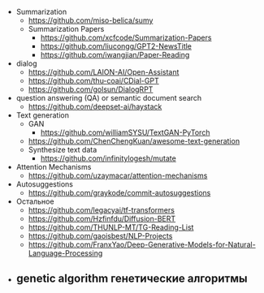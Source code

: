 - Summarization
	- https://github.com/miso-belica/sumy
	- Summarization Papers
		- https://github.com/xcfcode/Summarization-Papers
		- https://github.com/liucongg/GPT2-NewsTitle
		- https://github.com/iwangjian/Paper-Reading
- dialog
	- https://github.com/LAION-AI/Open-Assistant
	- https://github.com/thu-coai/CDial-GPT
	- https://github.com/golsun/DialogRPT
- question answering (QA) or semantic document search
	- https://github.com/deepset-ai/haystack
- Text generation
	- GAN
		- https://github.com/williamSYSU/TextGAN-PyTorch
	- https://github.com/ChenChengKuan/awesome-text-generation
	- Synthesize text data
		- https://github.com/infinitylogesh/mutate
- Attention Mechanisms
	- https://github.com/uzaymacar/attention-mechanisms
- Autosuggestions
	- https://github.com/graykode/commit-autosuggestions
- Остальное
	- https://github.com/legacyai/tf-transformers
	- https://github.com/Hzfinfdu/Diffusion-BERT
	- https://github.com/THUNLP-MT/TG-Reading-List
	- https://github.com/gaoisbest/NLP-Projects
	- https://github.com/FranxYao/Deep-Generative-Models-for-Natural-Language-Processing
- genetic algorithm генетические алгоритмы
	- 